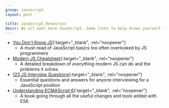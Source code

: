 ```yaml
---
group: javascript
layout: post

title: JavaScript Resources
descr: We all want more JavaScript. Some links to help drown yourself in it.
---
```


* [You Don't Know JS](https://github.com/getify/You-Dont-Know-JS){:target="_blank", :rel="noopener"}
  * A must-read of JavaScript basics too often overlooked by JS programmers
* [Modern JS Cheatsheet](https://github.com/mbeaudru/modern-js-cheatsheet){:target="_blank", :rel="noopener"}
  * A detailed breakdown of _everything_ modern JS can do and the problems it solves
* [123 JS Interview Questions](https://github.com/ganqqwerty/123-Essential-JavaScript-Interview-Question){:target="_blank", :rel="noopener"}
  * Essential questions and answers for anyone interviewing for a JavaScript position
* [Understanding ECMAScript 6](https://leanpub.com/understandinges6/read){:target="_blank", :rel="noopener"}
  * A book going through all the useful changes and tools added with ES6
